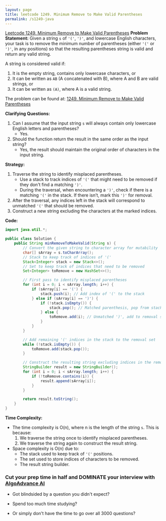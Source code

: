```yaml
---
layout: page
title: leetcode 1249. Minimum Remove to Make Valid Parentheses
permalink: /s1249-java
---
```

[Leetcode 1249. Minimum Remove to Make Valid Parentheses](https://algoadvance.github.io/algoadvance/l1249)
**Problem Statement:**
Given a string `s` of `'('`, `')'`, and lowercase English characters, your task is to remove the minimum number of parentheses (either `'('` or `')'`, in any positions) so that the resulting parentheses string is valid and return any valid string.

A string is considered valid if:
1. It is the empty string, contains only lowercase characters, or
2. It can be written as `AB` (A concatenated with B), where A and B are valid strings, or
3. It can be written as `(A)`, where A is a valid string.

The problem can be found at: [1249. Minimum Remove to Make Valid Parentheses](https://leetcode.com/problems/minimum-remove-to-make-valid-parentheses/)

**Clarifying Questions:**
1. Can I assume that the input string `s` will always contain only lowercase English letters and parentheses?
   - Yes.
2. Should the function return the result in the same order as the input string?
   - Yes, the result should maintain the original order of characters in the input string.

**Strategy:**
1. Traverse the string to identify misplaced parentheses.
   - Use a stack to track indices of `'('` that might need to be removed if they don't find a matching `')'`.
   - During the traversal, when encountering a `')'`, check if there is a matching `'('` in the stack. If there isn’t, mark this `')'` for removal.
2. After the traversal, any indices left in the stack will correspond to unmatched `'('` that should be removed.
3. Construct a new string excluding the characters at the marked indices.

**Code:** 

```java
import java.util.*;

public class Solution {
    public String minRemoveToMakeValid(String s) {
        // Convert the given string to character array for mutability
        char[] sArray = s.toCharArray();
        // Stack to keep track of indices of '('
        Stack<Integer> stack = new Stack<>();
        // Set to keep track of indices that need to be removed
        Set<Integer> toRemove = new HashSet<>();

        // First pass to identify misplaced parentheses
        for (int i = 0; i < sArray.length; i++) {
            if (sArray[i] == '(') {
                stack.push(i); // Add index of '(' to the stack
            } else if (sArray[i] == ')') {
                if (!stack.isEmpty()) {
                    stack.pop(); // Matched parenthesis, pop from stack
                } else {
                    toRemove.add(i); // Unmatched ')', add to removal set
                }
            }
        }

        // Add remaining '(' indices in the stack to the removal set
        while (!stack.isEmpty()) {
            toRemove.add(stack.pop());
        }

        // Construct the resulting string excluding indices in the removal set
        StringBuilder result = new StringBuilder();
        for (int i = 0; i < sArray.length; i++) {
            if (!toRemove.contains(i)) {
                result.append(sArray[i]);
            }
        }

        return result.toString();
    }
}
```

**Time Complexity:**
- The time complexity is O(n), where n is the length of the string `s`. This is because:
  1. We traverse the string once to identify misplaced parentheses.
  2. We traverse the string again to construct the result string.
- Space complexity is O(n) due to:
  - The stack used to keep track of `'('` positions.
  - The set used to store indices of characters to be removed.
  - The result string builder.


### Cut your prep time in half and DOMINATE your interview with [AlgoAdvance AI](https://algoAdvance.com)

- Got blindsided by a question you didn't expect?

- Spend too much time studying?

- Or simply don't have the time to go over all 3000 questions?

